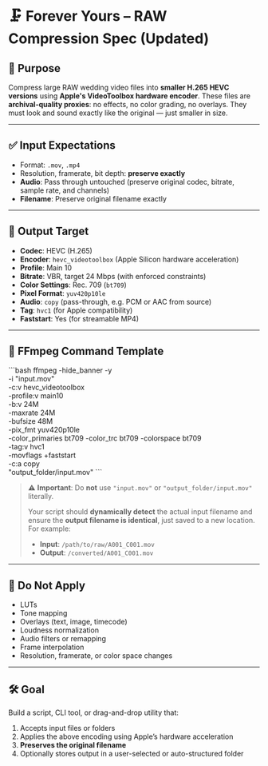 # 🗜️ Forever Yours – RAW Compression Spec (Updated)

## 🎯 Purpose

Compress large RAW wedding video files into **smaller H.265 HEVC versions** using **Apple's VideoToolbox hardware encoder**. These files are **archival-quality proxies**: no effects, no color grading, no overlays. They must look and sound exactly like the original — just smaller in size.

---

## ✅ Input Expectations

- Format: `.mov`, `.mp4`
- Resolution, framerate, bit depth: **preserve exactly**
- **Audio**: Pass through untouched (preserve original codec, bitrate, sample rate, and channels)
- **Filename**: Preserve original filename exactly

---

## 🧪 Output Target

- **Codec**: HEVC (H.265)
- **Encoder**: `hevc_videotoolbox` (Apple Silicon hardware acceleration)
- **Profile**: Main 10
- **Bitrate**: VBR, target 24 Mbps (with enforced constraints)
- **Color Settings**: Rec. 709 (`bt709`)
- **Pixel Format**: `yuv420p10le`
- **Audio**: `copy` (pass-through, e.g. PCM or AAC from source)
- **Tag**: `hvc1` (for Apple compatibility)
- **Faststart**: Yes (for streamable MP4)

---

## 🧾 FFmpeg Command Template

\`\`\`bash
ffmpeg -hide_banner -y \
-i "input.mov" \
-c:v hevc_videotoolbox \
-profile:v main10 \
-b:v 24M \
-maxrate 24M \
-bufsize 48M \
-pix_fmt yuv420p10le \
-color_primaries bt709 -color_trc bt709 -colorspace bt709 \
-tag:v hvc1 \
-movflags +faststart \
-c:a copy \
"output_folder/input.mov"
\`\`\`

> ⚠️ **Important**: Do **not** use `"input.mov"` or `"output_folder/input.mov"` literally.
>
> Your script should **dynamically detect** the actual input filename and ensure the **output filename is identical**, just saved to a new location. For example:
>
> - **Input**: `/path/to/raw/A001_C001.mov`
> - **Output**: `/converted/A001_C001.mov`

---

## 🛑 Do Not Apply

- LUTs
- Tone mapping
- Overlays (text, image, timecode)
- Loudness normalization
- Audio filters or remapping
- Frame interpolation
- Resolution, framerate, or color space changes

---

## 🛠 Goal

Build a script, CLI tool, or drag-and-drop utility that:
1. Accepts input files or folders
2. Applies the above encoding using Apple’s hardware acceleration
3. **Preserves the original filename**
4. Optionally stores output in a user-selected or auto-structured folder